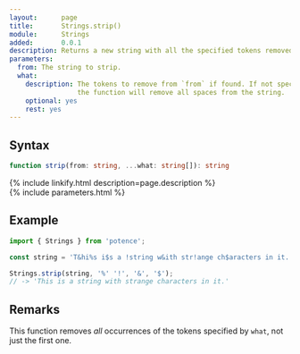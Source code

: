 ```yaml
---
layout:      page
title:       Strings.strip()
module:      Strings
added:       0.0.1
description: Returns a new string with all the specified tokens removed.
parameters:
  from: The string to strip.
  what:
    description: The tokens to remove from `from` if found. If not specified,
                 the function will remove all spaces from the string.
    optional: yes
    rest: yes
---
```

## Syntax

```ts
function strip(from: string, ...what: string[]): string
```

<div class="description">{% include linkify.html description=page.description %}</div>
{% include parameters.html %}

## Example

```ts
import { Strings } from 'potence';

const string = 'T&hi%s i$s a !string w&ith str!ange ch$aracters in it.';

Strings.strip(string, '%' '!', '&', '$');
// -> 'This is a string with strange characters in it.'
```

## Remarks

This function removes *all* occurrences of the tokens specified by `what`, not
just the first one.
